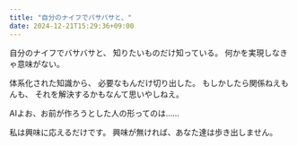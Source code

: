 ```yaml
---
title: "自分のナイフでバサバサと、"
date: 2024-12-21T15:29:36+09:00
---
```

自分のナイフでバサバサと、
知りたいものだけ知っている。
何かを実現しなきゃ意味がない。

体系化された知識から、
必要なもんだけ切り出した。
もしかしたら関係ねえもんも、
それを解決するかもなんて思いやしねえ。

AIよお、お前が作ろうとした人の形ってのは……

私は興味に応えるだけです。
興味が無ければ、あなた達は歩き出しません。
